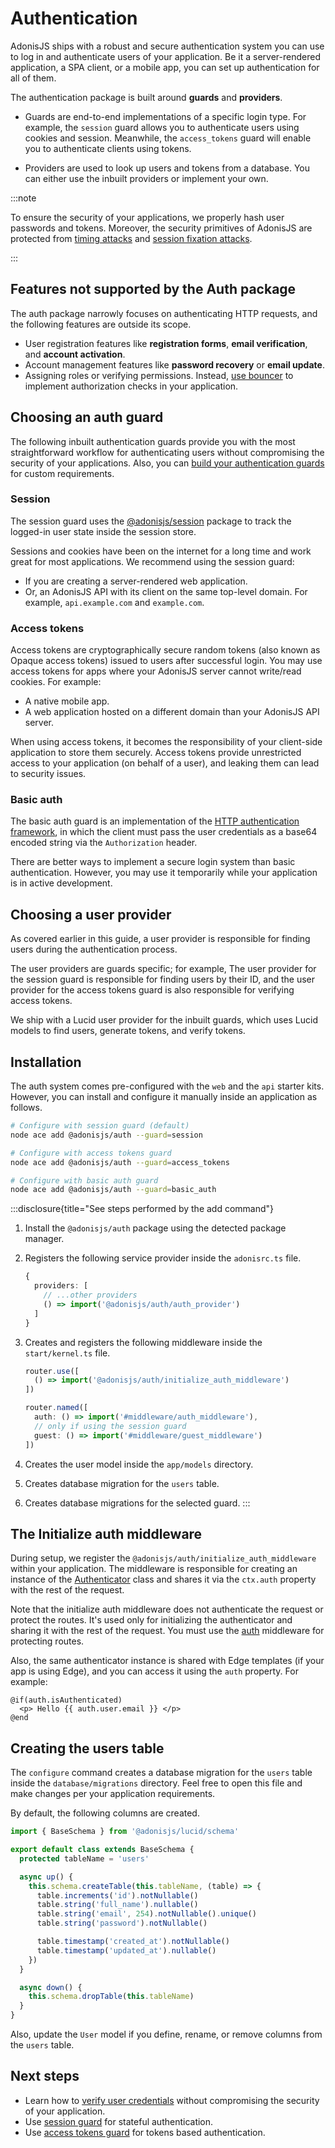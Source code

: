 # Authentication

AdonisJS ships with a robust and secure authentication system you can use to log in and authenticate users of your application. Be it a server-rendered application, a SPA client, or a mobile app, you can set up authentication for all of them.

The authentication package is built around **guards** and **providers**. 

- Guards are end-to-end implementations of a specific login type. For example, the `session` guard allows you to authenticate users using cookies and session. Meanwhile, the `access_tokens` guard will enable you to authenticate clients using tokens.

- Providers are used to look up users and tokens from a database. You can either use the inbuilt providers or implement your own.


:::note

To ensure the security of your applications, we properly hash user passwords and tokens. Moreover, the security primitives of AdonisJS are protected from [timing attacks](https://en.wikipedia.org/wiki/Timing_attack) and [session fixation attacks](https://owasp.org/www-community/attacks/Session_fixation).


:::

## Features not supported by the Auth package

The auth package narrowly focuses on authenticating HTTP requests, and the following features are outside its scope.

- User registration features like **registration forms**, **email verification**, and **account activation**.
- Account management features like **password recovery** or **email update**.
- Assigning roles or verifying permissions. Instead, [use bouncer](../security/authorization.md) to implement authorization checks in your application.


<!-- :::note

**Looking for a fully-fledged user management system?**\

Checkout persona. Persona is an official package and a starter kit with a fully-fledged user management system. 

It provides ready-to-use actions for user registration, email management, session tracking, profile management, and 2FA.

::: -->


## Choosing an auth guard

The following inbuilt authentication guards provide you with the most straightforward workflow for authenticating users without compromising the security of your applications. Also, you can [build your authentication guards](custom_auth_guard) for custom requirements.

### Session

The session guard uses the [@adonisjs/session](../basics/session.md) package to track the logged-in user state inside the session store. 

Sessions and cookies have been on the internet for a long time and work great for most applications. We recommend using the session guard:

- If you are creating a server-rendered web application.
- Or, an AdonisJS API with its client on the same top-level domain. For example, `api.example.com` and `example.com`.

### Access tokens

Access tokens are cryptographically secure random tokens (also known as Opaque access tokens) issued to users after successful login. You may use access tokens for apps where your AdonisJS server cannot write/read cookies. For example:

- A native mobile app.
- A web application hosted on a different domain than your AdonisJS API server.

When using access tokens, it becomes the responsibility of your client-side application to store them securely. Access tokens provide unrestricted access to your application (on behalf of a user), and leaking them can lead to security issues.

### Basic auth

The basic auth guard is an implementation of the [HTTP authentication framework](https://developer.mozilla.org/en-US/docs/Web/HTTP/Authentication), in which the client must pass the user credentials as a base64 encoded string via the `Authorization` header.

There are better ways to implement a secure login system than basic authentication. However, you may use it temporarily while your application is in active development.

## Choosing a user provider
As covered earlier in this guide, a user provider is responsible for finding users during the authentication process.

The user providers are guards specific; for example, The user provider for the session guard is responsible for finding users by their ID, and the user provider for the access tokens guard is also responsible for verifying access tokens.

We ship with a Lucid user provider for the inbuilt guards, which uses Lucid models to find users, generate tokens, and verify tokens. 

<!-- If you are not using Lucid, you must [implement a custom user provider](). -->

## Installation

The auth system comes pre-configured with the `web` and the `api` starter kits. However, you can install and configure it manually inside an application as follows.

```sh
# Configure with session guard (default)
node ace add @adonisjs/auth --guard=session

# Configure with access tokens guard
node ace add @adonisjs/auth --guard=access_tokens

# Configure with basic auth guard
node ace add @adonisjs/auth --guard=basic_auth
```

:::disclosure{title="See steps performed by the add command"}

1. Install the `@adonisjs/auth` package using the detected package manager.

2. Registers the following service provider inside the `adonisrc.ts` file.

    ```ts
    {
      providers: [
        // ...other providers
        () => import('@adonisjs/auth/auth_provider')
      ]
    }
    ```

3. Creates and registers the following middleware inside the `start/kernel.ts` file.

    ```ts
    router.use([
      () => import('@adonisjs/auth/initialize_auth_middleware')
    ])
    ```

    ```ts
    router.named([
      auth: () => import('#middleware/auth_middleware'),
      // only if using the session guard
      guest: () => import('#middleware/guest_middleware')
    ])
    ```

4. Creates the user model inside the `app/models` directory.
5. Creates database migration for the `users` table.
6. Creates database migrations for the selected guard.
:::

## The Initialize auth middleware
During setup, we register the `@adonisjs/auth/initialize_auth_middleware` within your application. The middleware is responsible for creating an instance of the [Authenticator](https://github.com/adonisjs/auth/blob/main/src/authenticator.ts) class and shares it via the `ctx.auth` property with the rest of the request.

Note that the initialize auth middleware does not authenticate the request or protect the routes. It's used only for initializing the authenticator and sharing it with the rest of the request. You must use the [auth](session_guard.md#protecting-routes) middleware for protecting routes.

Also, the same authenticator instance is shared with Edge templates (if your app is using Edge), and you can access it using the `auth` property. For example:

```edge
@if(auth.isAuthenticated)
  <p> Hello {{ auth.user.email }} </p>
@end
```

## Creating the users table
The `configure` command creates a database migration for the `users` table inside the `database/migrations` directory. Feel free to open this file and make changes per your application requirements.

By default, the following columns are created.

```ts
import { BaseSchema } from '@adonisjs/lucid/schema'

export default class extends BaseSchema {
  protected tableName = 'users'

  async up() {
    this.schema.createTable(this.tableName, (table) => {
      table.increments('id').notNullable()
      table.string('full_name').nullable()
      table.string('email', 254).notNullable().unique()
      table.string('password').notNullable()

      table.timestamp('created_at').notNullable()
      table.timestamp('updated_at').nullable()
    })
  }

  async down() {
    this.schema.dropTable(this.tableName)
  }
}
```

Also, update the `User` model if you define, rename, or remove columns from the `users` table.

## Next steps

- Learn how to [verify user credentials](verifying_user_credentials.md) without compromising the security of your application.
- Use [session guard](session_guard.md) for stateful authentication.
- Use [access tokens guard](access_tokens_guard.md) for tokens based authentication.
